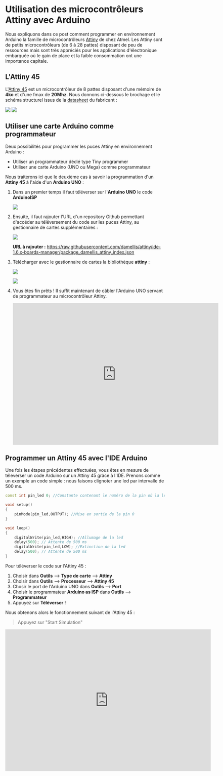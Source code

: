 # Utilisation des microcontrôleurs Attiny avec Arduino

Nous expliquons dans ce post comment programmer en environnement Arduino la famille de microcontrôleurs [Attiny](http://www.atmel.com/products/microcontrollers/avr/tinyavr.aspxde) de chez Atmel. Les Attiny sont de petits microcontrôleurs (de 6 à 28 pattes) disposant de peu de ressources mais sont très appréciés pour les applications d'électronique embarquée où le gain de place et la faible consommation ont une importance capitale.

## L'Attiny 45
L'[Attiny 45](http://www.atmel.com/devices/ATTINY45.aspx) est un microcontrôleur de 8 pattes disposant d'une mémoire de **4ko** et d'une fmax de **20Mhz**. Nous donnons ci-dessous le brochage et le schéma structurel issus de la [datasheet](http://www.atmel.com/Images/Atmel-2586-AVR-8-bit-Microcontroller-ATtiny25-ATtiny45-ATtiny85_Datasheet.pdf) du fabricant :

![](\tutos\arduino_attiny\figures\Block_diagram_Attiny45.png)
![](\tutos\arduino_attiny\figures\Brochage_Attiny45.png)

## Utiliser une carte Arduino comme programmateur

Deux possibilités pour programmer les puces Attiny en environnement Arduino :

* Utiliser un programmateur dédié type Tiny programmer
* Utiliser une carte Arduino (UNO ou Mega) comme programmateur

Nous traiterons ici que le deuxième cas à savoir la programmation d'un **Attiny 45** à l'aide d'un **Arduino UNO** :

1. Dans un premier temps il faut téléverser sur l'**Arduino UNO** le code **ArduinoISP**

	![](\tutos\arduino_attiny\figures\Ecran_ArduinoISP.svg)

2. Ensuite, il faut rajouter l'URL d'un repository Github permettant d'accéder au téléversement du code sur les puces Attiny, au gestionnaire de cartes supplémentaires :

	![](\tutos\arduino_attiny\figures\Add_repo_Attiny.svg)

	**URL à rajouter :** https://raw.githubusercontent.com/damellis/attiny/ide-1.6.x-boards-manager/package_damellis_attiny_index.json

3. Télécharger avec le gestionnaire de cartes la bibliothèque **attiny** :

	![](\tutos\arduino_attiny\figures\Ecran_Arduino_Gest_cartes.svg)

	![](\tutos\arduino_attiny\figures\Ecran_Arduino_Gest_cartes_in.svg)

4. Vous êtes fin prêts ! Il suffit maintenant de câbler l'Arduino UNO servant de programmateur au microcontrôleur Attiny.

	<iframe frameborder='0' height='448' marginheight='0' marginwidth='0' scrolling='no' src='https://123d.circuits.io/circuits/2287078-linking-an-arduino-uno-to-attiny-45-for-uploading-a-code/embed#breadboard' width='650'></iframe>

## Programmer un Attiny 45 avec l'IDE Arduino

Une fois les étapes précédentes effectuées, vous êtes en mesure de téleverser un code Arduino sur un Attiny 45 grâce à l'IDE. Prenons comme un exemple un code simple : nous faisons clignoter une led par intervalle de 500 ms.

```c++
const int pin_led 0; //Constante contenant le numéro de la pin où la led est reliée : 0

void setup()
{
	pinMode(pin_led,OUTPUT); //Mise en sortie de la pin 0
}

void loop()
{
	digitalWrite(pin_led,HIGH); //Allumage de la led
	delay(500); // Attente de 500 ms
	digitalWrite(pin_led,LOW); //Extinction de la led
	delay(500); // Attente de 500 ms
}

```

Pour téléverser le code sur l'Attiny 45 :

1. Choisir dans **Outils** --> **Type de carte** --> **Attiny**
2. Choisir dans **Outils** --> **Processeur** --> **Attiny 45**
3. Chosir  le port de l'Arduino UNO dans **Outils** --> **Port**
4. Choisir le programmateur **Arduino as ISP** dans **Outils** --> **Programmateur**
5. Appuyez sur **Téléverser** !

Nous obtenons alors le fonctionnement suivant de l'Attiny 45 :
>Appuyez sur "Start Simulation"

<iframe frameborder='0' height='448' marginheight='0' marginwidth='0' scrolling='no' src='https://123d.circuits.io/circuits/2294378-making-a-led-blink-with-an-attiny-45/embed#breadboard' width='650'></iframe>
